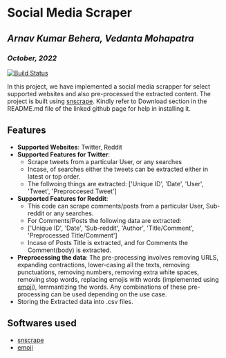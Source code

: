 # Social Media Scraper
## _Arnav Kumar Behera, Vedanta Mohapatra_
### _October, 2022_

[![Build Status](https://travis-ci.org/joemccann/dillinger.svg?branch=master)](https://travis-ci.org/joemccann/dillinger)

In this project, we have implemented a social media scrapper for select supported websites and also pre-processed the extracted content. The project is built using [snscrape](https://github.com/JustAnotherArchivist/snscrape). Kindly refer to Download section in the README.md file of the linked github page for help in installing it.

## Features

- **Supported Websites**: Twitter, Reddit
- **Supported Features for Twitter**:
  - Scrape tweets from a particular User, or any searches
  - Incase, of searches either the tweets can be extracted either in latest or top order.
  - The follwoing things are extracted:  ['Unique ID', 'Date', 'User', 'Tweet', 'Preproccesed Tweet']
- **Supported Features for Reddit**:
  - This code can scrape comments/posts from a particular User, Sub-reddit or any searches.
  - For Comments/Posts the following data are extracted:
  - ['Unique ID', 'Date', 'Sub-reddit', 'Author', 'Title/Comment', 'Preprocessed Title/Comment']
  - Incase of Posts Title is extracted, and for Comments the Comment(body) is extracted.
- **Preprocessing the data**: The pre-processing involves removing URLS, expanding contractions, lower-casing all the texts, removing punctuations, removing numbers, removing extra white spaces, removing stop words, replacing emojis with words (implemented using [emoji](https://github.com/carpedm20/emoji)), lemmantizing the words. Any combinations of these pre-processing can be used depending on the use case.
- Storing the Extracted data into .csv files.

## 

## Softwares used

- [snscrape](https://github.com/JustAnotherArchivist/snscrape)
- [emoji](https://github.com/carpedm20/emoji)
